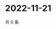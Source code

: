 # 2022-11-21

共 0 条

<!-- BEGIN WEIBO -->
<!-- 最后更新时间 Mon Nov 21 2022 05:00:45 GMT+0800 (China Standard Time) -->

<!-- END WEIBO -->
